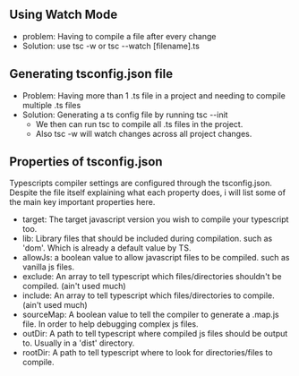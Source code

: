 ## Using Watch Mode
 - problem: Having to compile a file after every change
 - Solution: use tsc -w or tsc --watch [filename].ts

## Generating tsconfig.json file
- Problem: Having more than 1 .ts file in a project and needing to compile multiple .ts files
- Solution: Generating a ts config file by running tsc --init
  - We then can run tsc to compile all .ts files in the project. 
  - Also tsc -w will watch changes across all project changes.

## Properties of tsconfig.json
Typescripts compiler settings are configured through the tsconfig.json. Despite the file itself explaining what each property does, i will list some of the main key important properties here.
- target: The target javascript version you wish to compile your typescript too.
- lib: Library files that should be included during compilation. such as 'dom'. Which is already a default value by TS.
- allowJs: a boolean value to allow javascript files to be compiled. such as vanilla js files.
- exclude: An array to tell typescript which files/directories shouldn't be compiled. (ain't used much)
- include: An array to tell typescript which files/directories to compile. (ain't used much)
- sourceMap: A boolean value to tell the compiler to generate a .map.js file. In order to help debugging complex js files.
- outDir: A path to tell typescript where compiled js files should be output to. Usually in a 'dist' directory.
- rootDir: A path to tell typescript where to look for directories/files to compile.